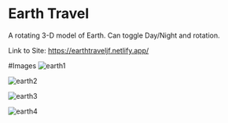 # Earth Travel

A rotating 3-D model of Earth. Can toggle Day/Night and rotation.

Link to Site: https://earthtraveljf.netlify.app/

#Images 
![earth1](https://user-images.githubusercontent.com/61069716/214441290-a7e11bd0-c385-4120-8501-2af4a80b4829.png)

![earth2](https://user-images.githubusercontent.com/61069716/214441295-cdf17f96-44bc-45bb-bf80-038ab5192250.png)

![earth3](https://user-images.githubusercontent.com/61069716/214441303-f7d26e07-504a-4626-93e1-ac3fe2c7915d.png)

![earth4](https://user-images.githubusercontent.com/61069716/214441311-808a7028-1db3-4ade-b016-e45b2e85e991.png)
